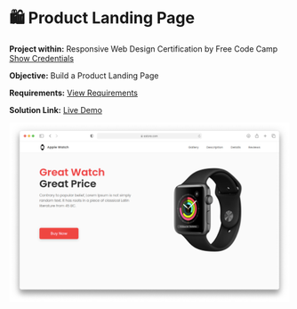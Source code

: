 # 🛍️ Product Landing Page
**Project within:** Responsive Web Design Certification by Free Code Camp <a href="https://www.freecodecamp.org/learn/responsive-web-design/responsive-web-design-projects/build-a-product-landing-page/">Show Credentials</a>


**Objective:** Build a Product Landing Page

**Requirements:** <a href="https://www.freecodecamp.org/learn/responsive-web-design/responsive-web-design-projects/build-a-product-landing-page/">View Requirements</a>

**Solution Link:** <a href="https://cosminmoldovan.github.io/fcc-product-landing-page/" target="_blank">Live Demo</a>

<a href="https://cosminmoldovan.github.io/fcc-product-landing-page/" target="_blank"><img src="project-thumbnail.png" /></a>